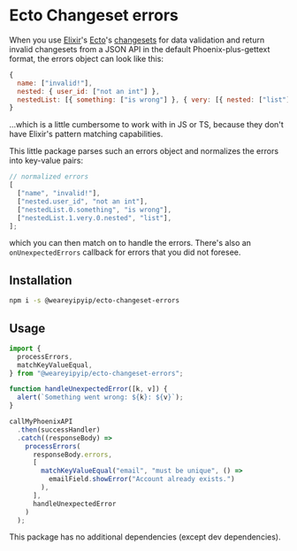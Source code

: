 # Ecto Changeset errors

When you use [Elixir](https://elixir-lang.org/)'s [Ecto](https://github.com/elixir-ecto/ecto)'s [changesets](https://hexdocs.pm/ecto/Ecto.Changeset.html) for data validation and return invalid changesets from a JSON API in the default Phoenix-plus-gettext format, the errors object can look like this:

```javascript
{
  name: ["invalid!"],
  nested: { user_id: ["not an int"] },
  nestedList: [{ something: ["is wrong"] }, { very: [{ nested: ["list"] }] }],
}
```

...which is a little cumbersome to work with in JS or TS, because they don't have Elixir's pattern matching capabilities.

This little package parses such an errors object and normalizes the errors into key-value pairs:

```javascript
// normalized errors
[
  ["name", "invalid!"],
  ["nested.user_id", "not an int"],
  ["nestedList.0.something", "is wrong"],
  ["nestedList.1.very.0.nested", "list"],
];
```

which you can then match on to handle the errors. There's also an `onUnexpectedErrors` callback for errors that you did not foresee.

## Installation

```bash
npm i -s @weareyipyip/ecto-changeset-errors
```

## Usage

```javascript
import {
  processErrors,
  matchKeyValueEqual,
} from "@weareyipyip/ecto-changeset-errors";

function handleUnexpectedError([k, v]) {
  alert(`Something went wrong: ${k}: ${v}`);
}

callMyPhoenixAPI
  .then(successHandler)
  .catch((responseBody) =>
    processErrors(
      responseBody.errors,
      [
        matchKeyValueEqual("email", "must be unique", () =>
          emailField.showError("Account already exists.")
        ),
      ],
      handleUnexpectedError
    )
  );
```

This package has no additional dependencies (except dev dependencies).
